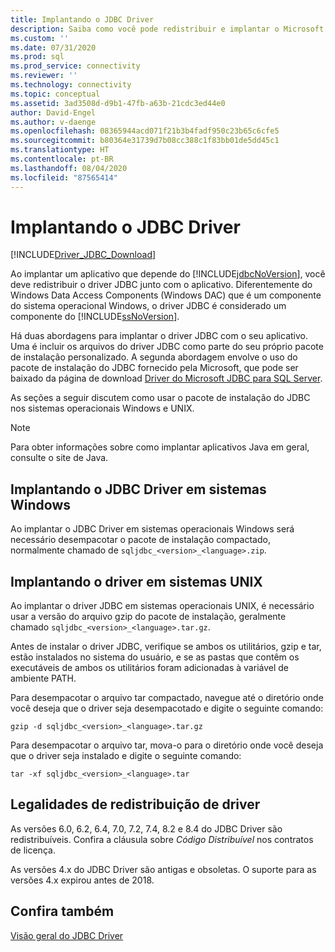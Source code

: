 ```yaml
---
title: Implantando o JDBC Driver
description: Saiba como você pode redistribuir e implantar o Microsoft JDBC Driver para SQL Server com seu aplicativo e quais arquivos são necessários.
ms.custom: ''
ms.date: 07/31/2020
ms.prod: sql
ms.prod_service: connectivity
ms.reviewer: ''
ms.technology: connectivity
ms.topic: conceptual
ms.assetid: 3ad3508d-d9b1-47fb-a63b-21cdc3ed44e0
author: David-Engel
ms.author: v-daenge
ms.openlocfilehash: 08365944acd071f21b3b4fadf950c23b65c6cfe5
ms.sourcegitcommit: b80364e31739d7b08cc388c1f83bb01de5dd45c1
ms.translationtype: HT
ms.contentlocale: pt-BR
ms.lasthandoff: 08/04/2020
ms.locfileid: "87565414"
---
```

# <a name="deploying-the-jdbc-driver"></a>Implantando o JDBC Driver

[!INCLUDE[Driver_JDBC_Download](../../includes/driver_jdbc_download.md)]

Ao implantar um aplicativo que depende do [!INCLUDE[jdbcNoVersion](../../includes/jdbcnoversion_md.md)], você deve redistribuir o driver JDBC junto com o aplicativo. Diferentemente do Windows Data Access Components (Windows DAC) que é um componente do sistema operacional Windows, o driver JDBC é considerado um componente do [!INCLUDE[ssNoVersion](../../includes/ssnoversion-md.md)].  
  
Há duas abordagens para implantar o driver JDBC com o seu aplicativo. Uma é incluir os arquivos do driver JDBC como parte do seu próprio pacote de instalação personalizado. A segunda abordagem envolve o uso do pacote de instalação do JDBC fornecido pela Microsoft, que pode ser baixado da página de download [Driver do Microsoft JDBC para SQL Server](download-microsoft-jdbc-driver-for-sql-server.md).  
  
As seções a seguir discutem como usar o pacote de instalação do JDBC nos sistemas operacionais Windows e UNIX.  
  
> [!NOTE]  
> Para obter informações sobre como implantar aplicativos Java em geral, consulte o site de Java.  
  
## <a name="deploying-the-jdbc-driver-on-windows-systems"></a>Implantando o JDBC Driver em sistemas Windows

Ao implantar o JDBC Driver em sistemas operacionais Windows será necessário desempacotar o pacote de instalação compactado, normalmente chamado de `sqljdbc_<version>_<language>.zip`.

## <a name="deploying-the-driver-on-unix-systems"></a>Implantando o driver em sistemas UNIX

Ao implantar o driver JDBC em sistemas operacionais UNIX, é necessário usar a versão do arquivo gzip do pacote de instalação, geralmente chamado `sqljdbc_<version>_<language>.tar.gz`.  
  
Antes de instalar o driver JDBC, verifique se ambos os utilitários, gzip e tar, estão instalados no sistema do usuário, e se as pastas que contêm os executáveis de ambos os utilitários foram adicionadas à variável de ambiente PATH.  
  
Para desempacotar o arquivo tar compactado, navegue até o diretório onde você deseja que o driver seja desempacotado e digite o seguinte comando:  
  
`gzip -d sqljdbc_<version>_<language>.tar.gz`  
  
Para desempacotar o arquivo tar, mova-o para o diretório onde você deseja que o driver seja instalado e digite o seguinte comando:  
  
`tar -xf sqljdbc_<version>_<language>.tar`  

## <a name="legalities-of-driver-redistribution"></a>Legalidades de redistribuição de driver

As versões 6.0, 6.2, 6.4, 7.0, 7.2, 7.4, 8.2 e 8.4 do JDBC Driver são redistribuíveis. Confira a cláusula sobre _Código Distribuível_ nos contratos de licença.

As versões 4.x do JDBC Driver são antigas e obsoletas. O suporte para as versões 4.x expirou antes de 2018.

## <a name="see-also"></a>Confira também

[Visão geral do JDBC Driver](overview-of-the-jdbc-driver.md)  
